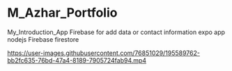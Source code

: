 # M_Azhar_Portfolio
My_Introduction_App
Firebase for add data or contact information
expo app
nodejs
Firebase firestore


https://user-images.githubusercontent.com/76851029/195589762-bb2fc635-76bd-47a4-8189-7905724fab94.mp4

